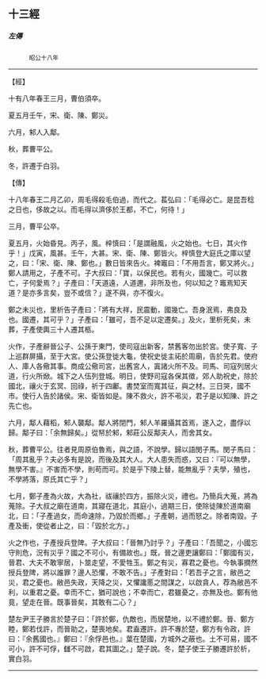 

## 十三經

##### 左傳
　　　`昭公十八年`

* * *

【經】

十有八年春王三月，曹伯須卒。

夏五月壬午，宋、衛、陳、鄭災。

六月，邾人入鄅。

秋，葬曹平公。

冬，許遷于白羽。

【傳】

十八年春王二月乙卯，周毛得殺毛伯過，而代之。萇弘曰：「毛得必亡。是昆吾稔之日也，侈故之以。而毛得以濟侈於王都，不亡，何待！」

三月，曹平公卒。

夏五月，火始昏見。丙子，風。梓慎曰：「是謂融風，火之始也。七日，其火作乎！」戊寅，風甚。壬午，大甚。宋、衛、陳、鄭皆火。梓慎登大庭氏之庫以望之，曰：「宋、衛、陳、鄭也。」數日皆來告火。裨竈曰：「不用吾言，鄭又將火。」鄭人請用之，子產不可。子大叔曰：「寶，以保民也。若有火，國幾亡。可以救亡，子何愛焉？」子產曰：「天道遠，人道邇，非所及也，何以知之？竈焉知天道？是亦多言矣，豈不或信？」遂不與，亦不復火。

鄭之未災也，里析告子產曰：「將有大祥，民震動，國幾亡。吾身泯焉，弗良及也。國遷，其可乎？」子產曰：「雖可，吾不足以定遷矣。」及火，里析死矣，未葬，子產使輿三十人遷其柩。

火作，子產辭晉公子、公孫于東門，使司寇出新客，禁舊客勿出於宮。使子寬、子上巡群屏攝，至于大宮。使公孫登徙大龜，使祝史徙主祏於周廟，告於先君。使府人、庫人各儆其事。商成公儆司宮，出舊宮人，寘諸火所不及。司馬、司寇列居火道，行火所焮。城下之人伍列登城。明日，使野司寇各保其徵，郊人助祝史，除於國北，禳火于玄冥、回祿，祈于四鄘。書焚室而寬其征，與之材。三日哭，國不市。使行人告於諸侯。宋、衛皆如是。陳不救火，許不弔災，君子是以知陳、許之先亡也。

六月，鄅人藉稻，邾人襲鄅。鄅人將閉門，邾人羊羅攝其首焉，遂入之，盡俘以歸。鄅子曰：「余無歸矣。」從帑於邾，邾莊公反鄅夫人，而舍其女。

秋，葬曹平公。往者見周原伯魯焉，與之語，不說學。歸以語閔子馬。閔子馬曰：「周其亂乎？夫必多有是說，而後及其大人。大人患失而惑，又曰：『可以無學，無學不害。』不害而不學，則苟而可。於是乎下陵上替，能無亂乎？夫學，殖也，不學將落，原氏其亡乎？」

七月，鄭子產為火故，大為社，祓禳於四方，振除火災，禮也。乃簡兵大蒐，將為蒐除。子大叔之廟在道南，其寢在道北，其庭小，過期三日，使除徒陳於道南廟北，曰：「子產過女，而命速除，乃毀於而鄉。」子產朝，過而怒之。除者南毀。子產及衝，使從者止之，曰：「毀於北方。」

火之作也，子產授兵登陴。子大叔曰：「晉無乃討乎？」子產曰：「吾聞之，小國忘守則危，況有災乎？國之不可小，有備故也。」既，晉之邊吏讓鄭曰：「鄭國有災，晉君、大夫不敢寧居，卜筮走望，不愛牲玉。鄭之有災，寡君之憂也。今執事撊然授兵登陴，將以誰罪？邊人恐懼，不敢不告。」子產對曰：「若吾子之言，敝邑之災，君之憂也。敝邑失政，天降之災，又懼讒慝之間謀之，以啟貪人，荐為敝邑不利，以重君之憂。幸而不亡，猶可說也；不幸而亡，君雖憂之，亦無及也。鄭有他竟，望走在晉。既事晉矣，其敢有二心？」

楚左尹王子勝言於楚子曰：「許於鄭，仇敵也，而居楚地，以不禮於鄭。晉、鄭方睦，鄭若伐許，而晉助之，楚喪地矣。君盍遷許。許不專於楚，鄭方有令政，許曰：『余舊國也。』鄭曰：『余俘邑也。』葉在楚國，方城外之蔽也。土不可易，國不可小，許不可俘，讎不可啟，君其圖之。」楚子說。冬，楚子使王子勝遷許於析，實白羽。

* * *

